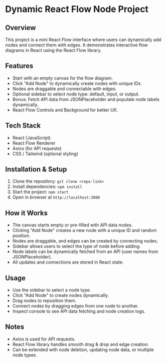 # Dynamic React Flow Node Project

## Overview
This project is a mini React Flow interface where users can dynamically add nodes and connect them with edges. It demonstrates interactive flow diagrams in React using the React Flow library.

## Features
- Start with an empty canvas for the flow diagram.
- Click "Add Node" to dynamically create nodes with unique IDs.
- Nodes are draggable and connectable with edges.
- Optional sidebar to select node type: default, input, or output.
- Bonus: Fetch API data from JSONPlaceholder and populate node labels dynamically.
- React Flow Controls and Background for better UX.

## Tech Stack
- React (JavaScript)
- React Flow Renderer
- Axios (for API requests)
- CSS / Tailwind (optional styling)

## Installation & Setup
1. Clone the repository: `git clone <repo-link>`
2. Install dependencies: `npm install`
3. Start the project: `npm start`
4. Open in browser at `http://localhost:3000`

## How it Works
- The canvas starts empty or pre-filled with API data nodes.
- Clicking "Add Node" creates a new node with a unique ID and random position.
- Nodes are draggable, and edges can be created by connecting nodes.
- Sidebar allows users to select the type of node before adding.
- Node labels can be dynamically fetched from an API (user names from JSONPlaceholder).
- All updates and connections are stored in React state.

## Usage
- Use the sidebar to select a node type.
- Click "Add Node" to create nodes dynamically.
- Drag nodes to reposition them.
- Connect nodes by dragging edges from one node to another.
- Inspect console to see API data fetching and node creation logs.

## Notes
- Axios is used for API requests.
- React Flow library handles smooth drag & drop and edge creation.
- Can be extended with node deletion, updating node data, or multiple node types.
